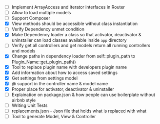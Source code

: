 - [ ] Implement ArrayAccess and Iterator interfaces in Router
- [ ] Allow to load multiple models
- [ ] Support Composer
- [x] View methods should be accessible without class instantiation
- [ ] Verify Dependency unmet condition
- [x] Make Dependency loader a class so that activator, deactivator & uninstaller can load classes available inside `app` directory
- [ ] Verify get all controllers and get models return all running controllers and models
- [x] Change paths in dependency loader from self::plugin_path to Plugin_Name::get_plugin_path()
- [x] Tool to replace plugin name with developers plugin name
- [x] Add information about how to access saved settings
- [x] Get settings from settings model
- [x] @ support in the controller name & model name
- [x] Proper place for activator, deactivator & uninstaller
- [ ] Explaination on package.json & how people can use boilerplate without airbnb style
- [ ] Writing Unit Tests
- [ ] replacements.json - Json file that holds what is replaced with what
- [ ] Tool to generate Model, View & Controller